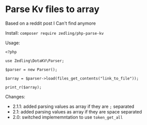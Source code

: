 Parse Kv files to array
=======================

Based on a reddit post I Can't find anymore


Install:
`composer require zedling/php-parse-kv`

Usage:
```
<?php

use Zedling\DotaKV\Parser;

$parser = new Parser();

$array = $parser->load(files_get_contents("link_to_file"));

print_r($array);

```

Changes:

 - 2.1.1: added parsing values as array if they are `;` separated
 - 2.1: added parsing values as array if they are space separated
 - 2.0: switched implememntation to use `token_get_all`
 
